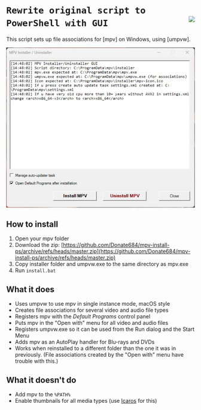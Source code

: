 ``Rewrite original script to PowerShell with GUI`` <img src="https://rossy.github.io/mpv-install/mpv-document.png" align="right">
===================

This script sets up file associations for [mpv] on Windows, using [umpvw].

![preview](preview.jpg?raw=true)

How to install
--------------

1. Open your mpv folder
2. Download the zip: [https://github.com/Donate684/mpv-install-ps/archive/refs/heads/master.zip](https://github.com/Donate684/mpv-install-ps/archive/refs/heads/master.zip)
3. Copy installer folder and umpvw.exe to the same directory as mpv.exe
4. Run ``install.bat``
   
What it does
------------

- Uses umpvw to use mpv in single instance mode, macOS style
- Creates file associations for several video and audio file types
- Registers mpv with the _Default Programs_ control panel
- Puts mpv in the "Open with" menu for all video and audio files
- Registers umpvw.exe so it can be used from the Run dialog and the Start Menu
- Adds mpv as an AutoPlay handler for Blu-rays and DVDs
- Works when reinstalled to a different folder than the one it was in
  previously. (File associations created by the "Open with" menu have trouble
  with this.)

What it doesn't do
------------------

- Add mpv to the ``%PATH%``
- Enable thumbnails for all media types (use [Icaros][3] for this)

[1]: https://mpv.io/
[2]: https://github.com/rossy/mpv-install/issues/7
[3]: http://www.majorgeeks.com/files/details/icaros.html
[4]: https://github.com/SilverEzhik/umpvw

